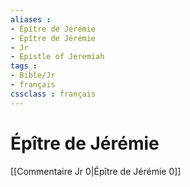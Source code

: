 ```yaml
---
aliases : 
- Épître de Jérémie
- Épître de Jérémie
- Jr
- Epistle of Jeremiah
tags : 
- Bible/Jr
- français
cssclass : français
---
```


# Épître de Jérémie

[[Commentaire Jr 0|Épître de Jérémie 0]]

